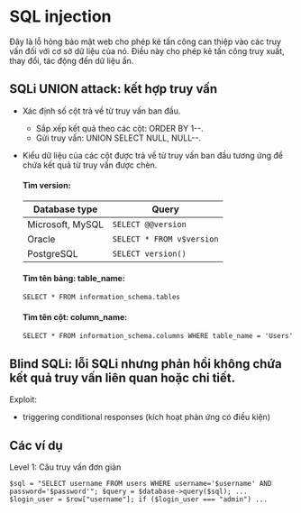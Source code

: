 # SQL injection

Đây là lỗ hỏng bảo mật web cho phép kẻ tấn công can thiệp vào các truy vấn đối với cơ sở dữ liệu của nó. Điều này cho phép kẻ tấn công truy xuất, thay đổi, tác động đến dữ liệu ẩn.

## SQLi UNION attack: kết hợp truy vấn

- Xác định số cột trả về từ truy vấn ban đầu.
    - Sắp xếp kết quả theo các cột: ORDER BY 1--.
    - Gửi truy vấn: UNION SELECT NULL, NULL--.
- Kiểu dữ liệu của các cột được trả về từ truy vấn ban đầu tương ứng để chứa kết quả từ truy vấn được chèn.

    #### Tìm version:
    
    | Database type | Query |
    | --- | --- |
    | Microsoft, MySQL | `SELECT @@version` |
    | Oracle | `SELECT * FROM v$version` |
    | PostgreSQL | `SELECT version()` |
    
    #### Tìm tên bảng: table_name:
    
    `SELECT * FROM information_schema.tables`
    
    #### Tìm tên cột: column_name:
    
    `SELECT * FROM information_schema.columns WHERE table_name = 'Users'`

## Blind SQLi: lỗi SQLi nhưng phản hồi không chứa kết quả truy vấn liên quan hoặc chi tiết.

Exploit:

- triggering conditional responses (kích hoạt phản ứng có điều kiện)

## Các ví dụ

Level 1: Câu truy vấn đơn giản

`$sql = "SELECT username FROM users WHERE username='$username' AND password='$password'";
    $query = $database->query($sql);
  ...
  $login_user = $row["username"];
		if ($login_user === "admin")
  ...
  `
